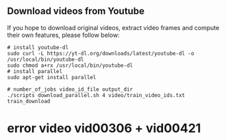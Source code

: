 ## Download videos from Youtube
If you hope to download original videos, extract video frames and compute their own features, please follow below:
```
# install youtube-dl
sudo curl -L https://yt-dl.org/downloads/latest/youtube-dl -o /usr/local/bin/youtube-dl
sudo chmod a+rx /usr/local/bin/youtube-dl
# install parallel
sudo apt-get install parallel

# number_of_jobs video_id_file output_dir
./scripts download_parallel.sh 4 video/train_video_ids.txt train_download
```

# error video vid00306 + vid00421
